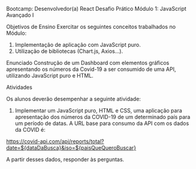 Bootcamp: Desenvolvedor(a) React
Desafio Prático
Módulo 1: JavaScript Avançado I

Objetivos de Ensino
Exercitar os seguintes conceitos trabalhados no Módulo:
1. Implementação de aplicação com JavaScript puro.
2. Utilização de bibliotecas (Chart.js, Axios...).

Enunciado
Construção de um Dashboard com elementos gráficos apresentando os números da Covid-19 a ser consumido de uma API, utilizando JavaScript puro e HTML.

Atividades

Os alunos deverão desempenhar a seguinte atividade:

1. Implementar um JavaScript puro, HTML e CSS, uma aplicação para apresentação dos números da COVID-19 de um determinado país para um período de datas. A URL base para consumo da API com os dados da COVID é: 

https://covid-api.com/api/reports/total?date=${dataDaBusca}&iso=${paisQueQueroBuscar}

A partir desses dados, responder às perguntas.